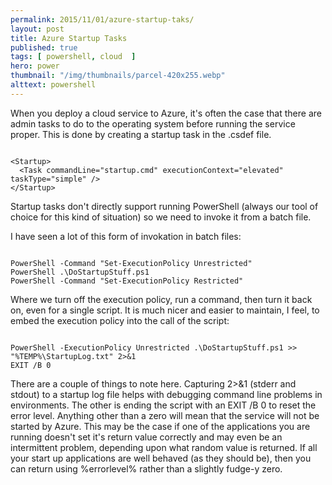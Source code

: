 ```yaml
---
permalink: 2015/11/01/azure-startup-taks/
layout: post
title: Azure Startup Tasks
published: true
tags: [ powershell, cloud  ]
hero: power
thumbnail: "/img/thumbnails/parcel-420x255.webp"
alttext: powershell
---
```


When you deploy a cloud service to Azure, it's often the case that there are admin tasks to do to
the operating system before running the service proper. This is done by creating a
startup task in the .csdef file.

~~~

<Startup>
  <Task commandLine="startup.cmd" executionContext="elevated" taskType="simple" />
</Startup>

~~~

Startup tasks don't directly support running PowerShell (always our tool of choice for this kind of
situation) so we need to invoke it from a batch file.

I have seen a lot of this form of invokation in batch files:

~~~

PowerShell -Command "Set-ExecutionPolicy Unrestricted"
PowerShell .\DoStartupStuff.ps1
PowerShell -Command "Set-ExecutionPolicy Restricted"

~~~

Where we turn off the execution policy, run a command, then turn it back on, even for
a single script. It is much nicer and easier to maintain, I feel, to embed the execution policy
into the call of the script:

~~~

PowerShell -ExecutionPolicy Unrestricted .\DoStartupStuff.ps1 >> "%TEMP%\StartupLog.txt" 2>&1
EXIT /B 0

~~~

There are a couple of things to note here. Capturing 2>&1 (stderr and stdout) to a startup log file helps
with debugging command line problems in environments. The other is ending the script with an EXIT /B 0 to
reset the error level. Anything other than a zero will mean that the service will not be started by
Azure. This may be the case if one of the applications you are running doesn't set it's return value correctly
and may even be an intermittent problem, depending upon what random value is returned. If all your start up
applications are well behaved (as they should be), then you can return using %errorlevel% rather than a slightly
fudge-y zero.

